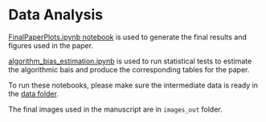 # Data Analysis

[FinalPaperPlots.ipynb notebook](FinalPaperPlots.ipynb) is used to generate the final results and figures used in the paper. 

[algorithm_bias_estimation.ipynb](algorithm_bias_estimation.ipynb) is used to run statistical tests to estimate the algorithmic bais and produce the corresponding tables for the paper.

To run these notebooks, please make sure the intermediate data is ready in the [data folder](/data).

The final images used in the manuscript are in `images_out` folder.
